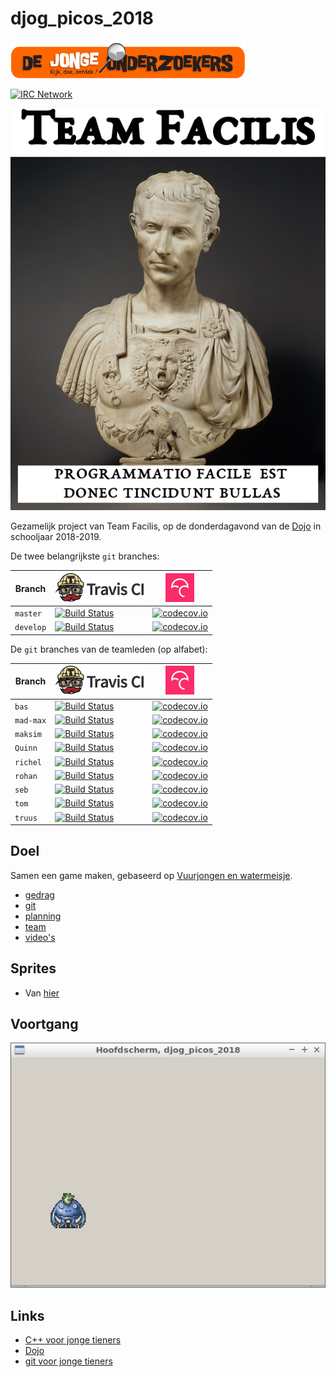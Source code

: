 # djog_picos_2018

![Logo van De Jonge Onderzoekers Groningen](plaatjes/djog.png)

[![IRC Network](https://img.shields.io/badge/irc-%23djog_picos_2018-blue.svg "IRC Freenode")](https://webchat.freenode.net/?channels=djog_picos_2018)

![](plaatjes/team_facilis.png)

Gezamelijk project van Team Facilis, 
op de donderdagavond van de [Dojo](https://github.com/richelbilderbeek/Dojo) 
in schooljaar 2018-2019.

De twee belangrijkste `git` branches:

Branch|[![Travis CI logo](plaatjes/travis.png)](https://travis-ci.org)|[![Codecov logo](plaatjes/codecov.png)](https://www.codecov.io)
---|---|---
`master`|[![Build Status](https://travis-ci.org/richelbilderbeek/djog_picos_2018.svg?branch=master)](https://travis-ci.org/richelbilderbeek/djog_picos_2018/branches) | [![codecov.io](https://codecov.io/github/richelbilderbeek/djog_picos_2018/coverage.svg?branch=master)](https://codecov.io/github/richelbilderbeek/djog_picos_2018?branch=master)
`develop`|[![Build Status](https://travis-ci.org/richelbilderbeek/djog_picos_2018.svg?branch=develop)](https://travis-ci.org/richelbilderbeek/djog_picos_2018/branches) | [![codecov.io](https://codecov.io/github/richelbilderbeek/djog_picos_2018/coverage.svg?branch=develop)](https://codecov.io/github/richelbilderbeek/djog_picos_2018?branch=develop)

De `git` branches van de teamleden (op alfabet):

Branch|[![Travis CI logo](plaatjes/travis.png)](https://travis-ci.org)|[![Codecov logo](plaatjes/codecov.png)](https://www.codecov.io)
---|---|---
`bas`|[![Build Status](https://travis-ci.org/bas/djog_picos_2018.svg?branch=bas)](https://travis-ci.org/bas/djog_picos_2018/branches) | [![codecov.io](https://codecov.io/github/bas/djog_picos_2018/coverage.svg?branch=bas)](https://codecov.io/github/bas/djog_picos_2018?branch=bas)
`mad-max`|[![Build Status](https://travis-ci.org/richelbilderbeek/djog_picos_2018.svg?branch=mad-max)](https://travis-ci.org/richelbilderbeek/djog_picos_2018/branches) | [![codecov.io](https://codecov.io/github/richelbilderbeek/djog_picos_2018/coverage.svg?branch=mad-max)](https://codecov.io/github/richelbilderbeek/djog_picos_2018?branch=mad-max)
`maksim`|[![Build Status](https://travis-ci.org/richelbilderbeek/djog_picos_2018.svg?branch=maksim)](https://travis-ci.org/richelbilderbeek/djog_picos_2018/branches) | [![codecov.io](https://codecov.io/github/richelbilderbeek/djog_picos_2018/coverage.svg?branch=maksim)](https://codecov.io/github/richelbilderbeek/djog_picos_2018?branch=maksim)
`Quinn`|[![Build Status](https://travis-ci.org/richelbilderbeek/djog_picos_2018.svg?branch=Quinn)](https://travis-ci.org/richelbilderbeek/djog_picos_2018/branches) | [![codecov.io](https://codecov.io/github/richelbilderbeek/djog_picos_2018/coverage.svg?branch=Quinn)](https://codecov.io/github/richelbilderbeek/djog_picos_2018?branch=Quinn)
`richel`|[![Build Status](https://travis-ci.org/richelbilderbeek/djog_picos_2018.svg?branch=richel)](https://travis-ci.org/richelbilderbeek/djog_picos_2018/branches) | [![codecov.io](https://codecov.io/github/richelbilderbeek/djog_picos_2018/coverage.svg?branch=richel)](https://codecov.io/github/richelbilderbeek/djog_picos_2018?branch=richel)
`rohan`|[![Build Status](https://travis-ci.org/richelbilderbeek/djog_picos_2018.svg?branch=rohan)](https://travis-ci.org/richelbilderbeek/djog_picos_2018/branches) | [![codecov.io](https://codecov.io/github/richelbilderbeek/djog_picos_2018/coverage.svg?branch=rohan)](https://codecov.io/github/richelbilderbeek/djog_picos_2018?branch=rohan)
`seb`|[![Build Status](https://travis-ci.org/richelbilderbeek/djog_picos_2018.svg?branch=seb)](https://travis-ci.org/richelbilderbeek/djog_picos_2018/branches) | [![codecov.io](https://codecov.io/github/richelbilderbeek/djog_picos_2018/coverage.svg?branch=seb)](https://codecov.io/github/richelbilderbeek/djog_picos_2018?branch=seb)
`tom`|[![Build Status](https://travis-ci.org/richelbilderbeek/djog_picos_2018.svg?branch=tom)](https://travis-ci.org/richelbilderbeek/djog_picos_2018/branches) | [![codecov.io](https://codecov.io/github/richelbilderbeek/djog_picos_2018/coverage.svg?branch=tom)](https://codecov.io/github/richelbilderbeek/djog_picos_2018?branch=tom)
`truus`|[![Build Status](https://travis-ci.org/truusbilderbeek/djog_picos_2018.svg?branch=truus)](https://travis-ci.org/truusbilderbeek/djog_picos_2018/branches) | [![codecov.io](https://codecov.io/github/truusbilderbeek/djog_picos_2018/coverage.svg?branch=truus)](https://codecov.io/github/truusbilderbeek/djog_picos_2018?branch=truus)

## Doel

Samen een game maken, gebaseerd op [Vuurjongen en watermeisje](https://fireboy-and-watergirl.com/).

  * [gedrag](doc/gedrag.md)
  * [git](https://github.com/richelbilderbeek/git_voor_jonge_tieners)
  * [planning](doc/planning.md)
  * [team](team/README.md)
  * [video's](doc/videos.md)

## Sprites

 * Van [hier](http://www.videogamesprites.net/ChronoTrigger/Enemies/Prehistoric/1.html)

## Voortgang

![](plaatjes/20190606.png)

## Links

 * [C++ voor jonge tieners](https://github.com/richelbilderbeek/cpp_voor_jonge_tieners)
 * [Dojo](https://github.com/richelbilderbeek/Dojo)
 * [git voor jonge tieners](https://github.com/richelbilderbeek/git_voor_jonge_tieners)

